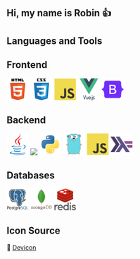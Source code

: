 ## Hi, my name is Robin :+1:

## Languages and Tools
## Frontend

<code><img height="50" src="https://raw.githubusercontent.com/devicons/devicon/master/icons/html5/html5-original-wordmark.svg" /></code>
<code><img height="50" src="https://raw.githubusercontent.com/devicons/devicon/master/icons/css3/css3-original-wordmark.svg" /></code>
<code><img height="50" src="https://raw.githubusercontent.com/devicons/devicon/master/icons/javascript/javascript-original.svg" /></code>
<code><img height="50" src="https://raw.githubusercontent.com/devicons/devicon/master/icons/vuejs/vuejs-original-wordmark.svg" /></code>
<code><img height="50" src="https://raw.githubusercontent.com/devicons/devicon/master/icons/bootstrap/bootstrap-plain.svg" /></code>

## Backend

<code><img height="50" src="https://raw.githubusercontent.com/devicons/devicon/master/icons/java/java-original.svg" /></code>
<code><img height="50" src="https://cdn.worldvectorlogo.com/logos/spring-3.svg" /></code>
<code><img height="50" src="https://raw.githubusercontent.com/devicons/devicon/master/icons/python/python-original.svg" /></code>
<code><img height="50" src="https://raw.githubusercontent.com/devicons/devicon/master/icons/go/go-original.svg" /></code>
<code><img height="50" src="https://raw.githubusercontent.com/devicons/devicon/master/icons/javascript/javascript-original.svg" /></code>
<code><img height="50" src="https://raw.githubusercontent.com/devicons/devicon/master/haskell/haskell-original.svg" /></code>

## Databases
<code><img height="50" src="https://raw.githubusercontent.com/devicons/devicon/master/icons/postgresql/postgresql-original-wordmark.svg" /></code>
<code><img height="50" src="https://raw.githubusercontent.com/devicons/devicon/master/icons/mongodb/mongodb-original-wordmark.svg" /></code>
<code><img height="50" src="https://raw.githubusercontent.com/devicons/devicon/master/icons/redis/redis-original-wordmark.svg" /></code>

## Icon Source
 :art: [Devicon](https://github.com/devicons/devicon)
